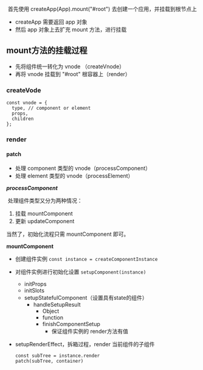 ​	首先使用 createApp(App).mount("#root") 去创建一个应用，并挂载到根节点上

* createApp 需要返回 app 对象
* 然后 app 对象上去扩充 mount 方法，进行挂载

## mount方法的挂载过程

* 先将组件统一转化为 vnode （createVnode）
* 再将 vnode 挂载到 "#root" 根容器上（render）

### createVode

```
const vnode = {
  type, // component or element
  props,
  children
};
```

### render

#### patch

* 处理 component 类型的 vnode（processComponent）
* 处理 element 类型的 vnode（processElement）

***processComponent***

​	处理组件类型又分为两种情况：

1. 挂载 mountComponent
2. 更新 updateComponent

当然了，初始化流程只需 mountComponent 即可。

**mountComponent**

* 创建组件实例 `const instance = createComponentInstance`

* 对组件实例进行初始化设置 `setupComponent(instance)`

  * initProps
  * initSlots
  * setupStatefulComponent（设置具有state的组件）
    * handleSetupResult
      * Object
      * function
      * finishComponentSetup
        * 保证组件实例的 render方法有值

* setupRenderEffect，拆箱过程，render 当前组件的子组件

  ```
  const subTree = instance.render
  patch(subTree, container)
  ```

  